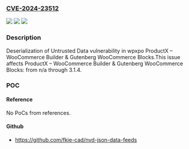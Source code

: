 ### [CVE-2024-23512](https://cve.mitre.org/cgi-bin/cvename.cgi?name=CVE-2024-23512)
![](https://img.shields.io/static/v1?label=Product&message=ProductX%20%E2%80%93%20WooCommerce%20Builder%20%26%20Gutenberg%20WooCommerce%20Blocks&color=blue)
![](https://img.shields.io/static/v1?label=Version&message=n%2Fa&color=blue)
![](https://img.shields.io/static/v1?label=Vulnerability&message=CWE-502%20Deserialization%20of%20Untrusted%20Data&color=brighgreen)

### Description

Deserialization of Untrusted Data vulnerability in wpxpo ProductX – WooCommerce Builder & Gutenberg WooCommerce Blocks.This issue affects ProductX – WooCommerce Builder & Gutenberg WooCommerce Blocks: from n/a through 3.1.4.

### POC

#### Reference
No PoCs from references.

#### Github
- https://github.com/fkie-cad/nvd-json-data-feeds

